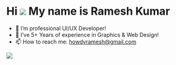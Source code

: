 Hi ![](https://user-images.githubusercontent.com/18350557/176309783-0785949b-9127-417c-8b55-ab5a4333674e.gif) My name is Ramesh Kumar
======================================================================================================================================
- 👀 I’m professional UI/UX Developer!
- 🌱 I’ve 5+ Years of experience in Graphics & Web Design!
- 📫 How to reach me: howdyramesh@gmail.com

<a href="https://www.github.com/RamaDock" target="_blank" rel="noreferrer"><img
src="https://img.shields.io/github/followers/RamaDock?logo=github&style=for-the-badge&color=0891b2&labelColor=1c1917" /></a>



